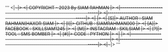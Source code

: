 '''
<|~~~~~~~~~~~~~~~~~~~~~~~~~~~~~~~~~~~~~~~~~~~~~~~~~~~~~~~~~~~~~~~~~~~|>
<|               COPYRIGHT - 2023 By SIAM RAHMAN                     |>
<|-------------------------------------------------------------------|>
<|-------------------------------------------------------------------|>
<|                                                                   |>
<|           [S]|> AUTHOR    :   SIAM RAHMAN(HAXOR SIAM              |>
<|           [I]|> GITHUB    :   SIAMRAHMAN000                       |>
<|           [A]|> FACEBOOK  :   SKILLSIAM1245                       |>
<|           [M]|> INSTAGRAM :   SKILSIAM                            |>
<|           [?]|> TOOL      :   SMS BOMBER                          |>
<|           [#]|> CODE      :   PYTHON                              |>
<|                                                                   |>
<|-------------------------------------------------------------------|>
<|-------------------------------------------------------------------|>
<|~~~~~~~~~~~~~~~~~~~~~~~~~~~~~~~~~~~~~~~~~~~~~~~~~~~~~~~~~~~~~~~~~~~|>
'''
